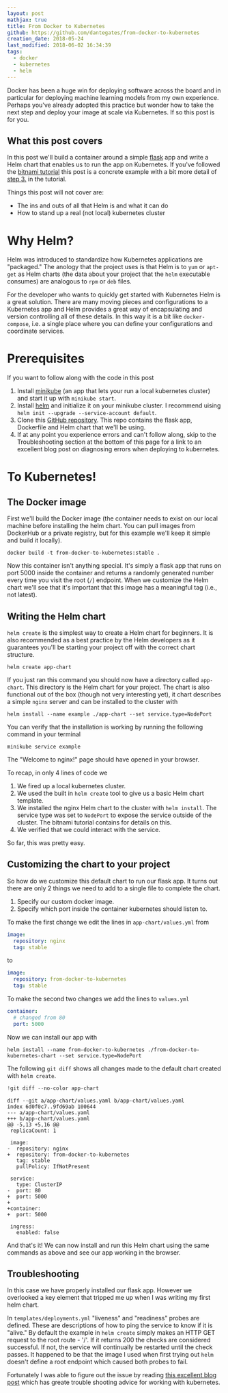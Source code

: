 ```yaml
---
layout: post
mathjax: true
title: From Docker to Kubernetes
github: https://github.com/dantegates/from-docker-to-kubernetes
creation_date: 2018-05-24
last_modified: 2018-06-02 16:34:39
tags: 
  - docker
  - kubernetes
  - helm
---
```



Docker has been a huge win for deploying software across the board and in particular for deploying machine learning models from my own experience. Perhaps you've already adopted this practice but wonder how to take the next step and deploy your image at scale via Kubernetes. If so this post is for you.

## What this post covers

In this post we'll build a container around a simple [flask](flask.pocoo.org) app and write a Helm chart that enables us to run the app on Kubernetes. If you've followed the [bitnami tutorial](https://docs.bitnami.com/kubernetes/how-to/create-your-first-helm-chart/) this post is a concrete example with a bit more detail of [step 3.](https://docs.bitnami.com/kubernetes/how-to/create-your-first-helm-chart/#step-3-modify-chart-to-deploy-a-custom-service) in the tutorial.

Things this post will not cover are:

- The ins and outs of all that Helm is and what it can do
- How to stand up a real (not local) kubernetes cluster

# Why Helm?

Helm was introduced to standardize how Kubernetes applications are "packaged." The anology that the project uses is that Helm is to `yum` or `apt-get` as Helm charts (the data about your project that the `helm` executable consumes) are analogous to `rpm` or `deb` files.

For the developer who wants to quickly get started with Kubernetes Helm is a great solution. There are many moving pieces and configurations to a Kubernetes app and Helm provides a great way of encapsulating and version controlling all of these details. In this way it is a bit like `docker-compose`, i.e. a single place where you can define your configurations and coordinate services.

# Prerequisites

If you want to follow along with the code in this post

1. Install [minikube](https://github.com/kubernetes/minikube) (an app that lets your run a local kubernetes cluster) and start it up with `minikube start`.
2. Install [helm](https://github.com/kubernetes/helm) and initialize it on your minikube cluster. I recommend uising `helm init --upgrade --service-account default`.
3. Clone this [GitHub repository](https://github.com/dantegates/from-docker-to-kubernetes). This repo contains the flask app, Dockerfile and Helm chart that we'll be using.
4. If at any point you experience errors and can't follow along, skip to the Troubleshooting  section at the bottom of this page for a link to an excellent blog post on diagnosing errors when deploying to kubernetes.

# To Kubernetes!

## The Docker image

First we'll build the Docker image (the container needs to exist on our local machine before installing the helm chart. You can pull images from DockerHub or a private registry, but for this example we'll keep it simple and build it locally).

```shell
docker build -t from-docker-to-kubernetes:stable .
```

Now this container isn't anything special. It's simply a flask app that runs on port 5000 inside the container and returns a randomly generated number every time you visit the root (`/`) endpoint. When we customize the Helm chart we'll see that it's important that this image has a meaningful tag (i.e., not latest).

## Writing the Helm chart

`helm create` is the simplest way to create a Helm chart for beginners. It is also recommended as a best practice by the Helm developers as it guarantees you'll be starting your project off with the correct chart structure.

```shell
helm create app-chart
```

If you just ran this command you should now have a directory called `app-chart`. This directory is the Helm chart for your project. The chart is also functional out of the box (though not very interesting yet), it chart describes a simple `nginx` server and can be installed to the cluster with

```shell
helm install --name example ./app-chart --set service.type=NodePort
```

You can verify that the installation is working by running the following command in your terminal

```shell
minikube service example
```

The "Welcome to nginx!" page should have opened in your browser.


To recap, in only 4 lines of code we

1. We fired up a local kubernetes cluster.
2. We used the built in `helm create` tool to give us a basic Helm chart template.
3. We installed the nginx Helm chart to the cluster with `helm install`. The service type was set to `NodePort` to expose the service outside of the cluster. The bitnami tutorial contains for details on this.
4. We verified that we could interact with the service.

So far, this was pretty easy.

## Customizing the chart to your project

So how do we customize this default chart to run our flask app. It turns out there are only 2 things we need to add to a single file to complete the chart.

1. Specify our custom docker image.
2. Specify which port inside the container kubernetes should listen to.

To make the first change we edit the lines in `app-chart/values.yml` from

```yml
image:
  repository: nginx
  tag: stable
```

to

```yml
image:
  repository: from-docker-to-kubernetes
  tag: stable
```

To make the second two changes we add the lines to `values.yml`

```yml
container:
  # changed from 80
  port: 5000
```

Now we can install our app with

```shell
helm install --name from-docker-to-kubernetes ./from-docker-to-kubernetes-chart --set service.type=NodePort
```

The following `git diff` shows all changes made to the default chart created with `helm create`.


```python
!git diff --no-color app-chart
```

    diff --git a/app-chart/values.yaml b/app-chart/values.yaml
    index 6d0f0c7..9fd69ab 100644
    --- a/app-chart/values.yaml
    +++ b/app-chart/values.yaml
    @@ -5,13 +5,16 @@
     replicaCount: 1
     
     image:
    -  repository: nginx
    +  repository: from-docker-to-kubernetes
       tag: stable
       pullPolicy: IfNotPresent
     
     service:
       type: ClusterIP
    -  port: 80
    +  port: 5000
    +
    +container:
    +  port: 5000
     
     ingress:
       enabled: false


And that's it! We can now install and run this Helm chart using the same commands as above and see our app working in the browser.

## Troubleshooting

In this case we have properly installed our flask app. However we overlooked a key element that tripped me up when I was writing my first helm chart.

In `templates/deployments.yml` "liveness" and "readiness" probes are defined. These are descriptions of how to ping the service to know if it is "alive." By default the example in `helm create` simply makes an HTTP GET request to the root route - '/'. If it returns 200 the checks are considered successful. If not, the service will continually be restarted until the check passes. It happened to be that the image I used when first trying out `helm` doesn't define a root endpoint which caused both probes to fail.

Fortunately I was able to figure out the issue by reading [this excellent blog post](https://kukulinski.com/10-most-common-reasons-kubernetes-deployments-fail-part-1/) which has greate trouble shooting advice for working with kubernetes.